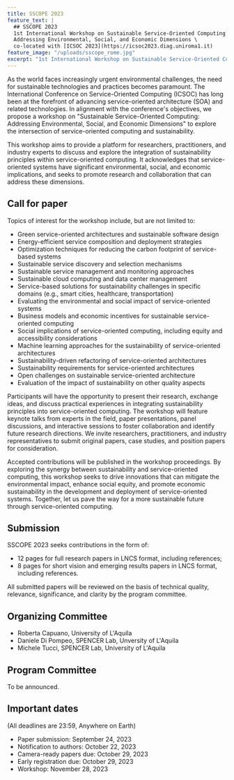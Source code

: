 ```yaml
---
title: SSCOPE 2023
feature_text: |
  ## SSCOPE 2023
  1st International Workshop on Sustainable Service-Oriented Computing: \
  Addressing Environmental, Social, and Economic Dimensions \
  co-located with [ICSOC 2023](https://icsoc2023.diag.uniroma1.it)
feature_image: "/uploads/sscope_rome.jpg"
excerpt: "1st International Workshop on Sustainable Service-Oriented Computing: Addressing Environmental, Social, and Economic Dimensions co-located with ICSOC 2023"
---
```


As the world faces increasingly urgent environmental challenges, the need for sustainable technologies and practices becomes paramount. The International Conference on Service-Oriented Computing (ICSOC) has long been at the forefront of advancing service-oriented architecture (SOA) and related technologies. In alignment with the conference's objectives, we propose a workshop on "Sustainable Service-Oriented Computing: Addressing Environmental, Social, and Economic Dimensions" to explore the intersection of service-oriented computing and sustainability. 

This workshop aims to provide a platform for researchers, practitioners, and industry experts to discuss and explore the integration of sustainability principles within service-oriented computing. It acknowledges that service-oriented systems have significant environmental, social, and economic implications, and seeks to promote research and collaboration that can address these dimensions. 


## Call for paper

Topics of interest for the workshop include, but are not limited to:
- Green service-oriented architectures and sustainable software design
- Energy-efficient service composition and deployment strategies
- Optimization techniques for reducing the carbon footprint of service-based systems
- Sustainable service discovery and selection mechanisms
- Sustainable service management and monitoring approaches
- Sustainable cloud computing and data center management
- Service-based solutions for sustainability challenges in specific domains (e.g., smart cities, healthcare, transportation)
- Evaluating the environmental and social impact of service-oriented systems
- Business models and economic incentives for sustainable service-oriented computing
- Social implications of service-oriented computing, including equity and accessibility considerations
- Machine learning approaches for the sustainability of service-oriented architectures
- Sustainability-driven refactoring of service-oriented architectures
- Sustainability requirements for service-oriented architectures
- Open challenges on sustainable service-oriented architecture
- Evaluation of the impact of sustainability on other quality aspects

Participants will have the opportunity to present their research, exchange ideas, and discuss practical experiences in integrating sustainability principles into service-oriented computing.
The workshop will feature keynote talks from experts in the field, paper presentations, panel discussions, and interactive sessions to foster collaboration and identify future research directions.
We invite researchers, practitioners, and industry representatives to submit original papers, case studies, and position papers for consideration.

Accepted contributions will be published in the workshop proceedings. By exploring the synergy between sustainability and service-oriented computing, this workshop seeks to drive innovations that can mitigate the environmental impact, enhance social equity, and promote economic sustainability in the development and deployment of service-oriented systems. Together, let us pave the way for a more sustainable future through service-oriented computing.

## Submission

SSCOPE 2023 seeks contributions in the form of:
- 12 pages for full research papers in LNCS format, including references;
- 8 pages for short vision and emerging results papers in LNCS format, including references.

All submitted papers will be reviewed on the basis of technical quality, relevance, significance, and clarity by the program committee.

## Organizing Committee

 * Roberta Capuano, University of L'Aquila
 * Daniele Di Pompeo, SPENCER Lab, Unversity of L'Aquila
 * Michele Tucci, SPENCER Lab, University of L'Aquila

## Program Committee

To be announced.

## Important dates 
(All deadlines are 23:59, Anywhere on Earth)

 - Paper submission: September 24, 2023
 - Notification to authors: October 22, 2023
 - Camera-ready papers due: October 29, 2023
 - Early registration due: October 29, 2023
 - Workshop: November 28, 2023
